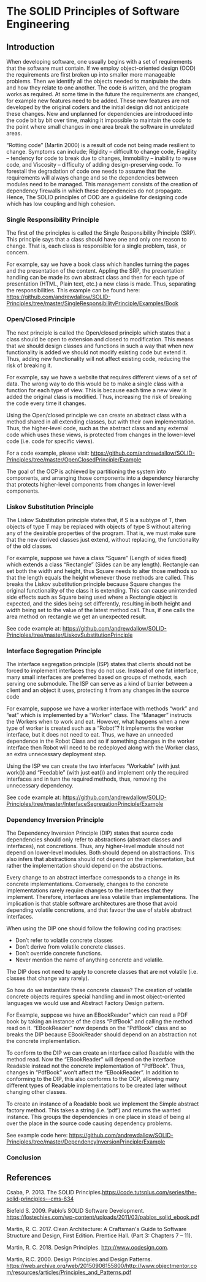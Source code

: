 # The SOLID Principles of Software Engineering #

## Introduction
When developing software, one usually begins with a set of requirements that 
the software must contain. If we employ object-oriented design (OOD) the 
requirements are first broken up into smaller more manageable problems. Then we 
identify all the objects needed to manipulate the data and how they relate to 
one another.  The code is written, and the program works as required. At some 
time in the future the requirements are changed, for example new features need 
to be added.  These new features are not developed by the original coders and 
the initial design did not anticipate these changes. New and unplanned for 
dependencies are introduced into the code bit by bit over time, making it 
impossible to maintain the code to the point where small changes in one area 
break the software in unrelated areas.  

“Rotting code” (Martin 2000) is a result of code not being made resilient to 
change. Symptoms can include; Rigidity – difficult to change code, Fragility – 
tendency for code to break due to changes, Immobility – inability to reuse code, 
and Viscosity – difficulty of adding design-preserving code. To forestall the 
degradation of code one needs to assume that the requirements will always change
and so the dependencies between modules need to be managed. This management 
consists of the creation of dependency firewalls in which these dependencies 
do not propagate. Hence, The SOLID principles of OOD are a guideline for 
designing code which has low coupling and high cohesion. 

### Single Responsibility Principle
The first of the principles is called the Single Responsibility Principle (SRP).  This principle says that a class should have one and only one reason to change. That is, each class is responsible for a single problem, task, or concern. 

For example, say we have a book class which handles turning the pages and the presentation of the content. Appling the SRP, the presentation handling can be made its own abstract class and then for each type of presentation (HTML, Plain text, etc.) a new class is made. Thus, separating the responsibilities. 
This example can be found here: 
https://github.com/andrewdallow/SOLID-Principles/tree/master/SingleResponsibilityPrinciple/Examples/Book

### Open/Closed Principle
The next principle is called the Open/closed principle which states that a class should be open to extension and closed to modification. This means that we should design classes and functions in such a way that when new functionality is added we should not modify existing code but extend it. Thus, adding new functionality will not affect existing code, reducing the risk of breaking it. 

For example, say we have a website that requires different views of a set of data. The wrong way to do this would be to make a single class with a function for each type of view. This is because each time a new view is added the original class is modified. Thus, increasing the risk of breaking the code every time it changes.  

Using the Open/closed principle we can create an abstract class with a method shared in all extending classes, but with their own implementation. Thus, the higher-level code, such as the abstract class and any external code which uses these views, is protected from changes in the lower-level code (i.e. code for specific views). 

For a code example, please visit: 
https://github.com/andrewdallow/SOLID-Principles/tree/master/OpenClosedPrinciple/Example

The goal of the OCP is achieved by partitioning the system into components, and arranging those components into a dependency hierarchy that protects higher-level components from changes in lower-level components. 

### Liskov Substitution Principle
The Liskov Substitution principle states that, if S is a subtype of T, then objects of type T may be replaced with objects of type S without altering any of the desirable properties of the program. That is, we must make sure that the new derived classes just extend, without replacing, the functionality of the old classes. 

For example, suppose we have a class “Square” (Length of sides fixed) which extends a class “Rectangle” (Sides can be any length).  Rectangle can set both the width and height, thus Square needs to alter those methods so that the length equals the height whenever those methods are called. This breaks the Liskov substitution principle because Square changes the original functionality of the class it is extending. This can cause unintended side effects such as Square being used where a Rectangle object is expected, and the sides being set differently, resulting in both height and width being set to the value of the latest method call. Thus, if one calls the area method on rectangle we get an unexpected result. 

See code example at: https://github.com/andrewdallow/SOLID-Principles/tree/master/LiskovSubstitutionPrinciple

### Interface Segregation Principle
The interface segregation principle (ISP) states that clients should not be forced to implement interfaces they do not use. Instead of one fat interface, many small interfaces are preferred based on groups of methods, each serving one submodule. The ISP can serve as a kind of barrier between a client and an object it uses, protecting it from any changes in the source code

For example, suppose we have a worker interface with methods “work” and “eat” which is implemented by a “Worker” class. The “Manager” instructs the Workers when to work and eat. However, what happens when a new type of worker is created such as a “Robot”? It implements the worker interface, but it does not need to eat. Thus, we have an unneeded dependence in the Robot Class and so if something changes in the worker interface then Robot will need to be redeployed along with the Worker class, an extra unnecessary deployment step.  

Using the ISP we can create the two interfaces “Workable” (with just work()) and “Feedable” (with just eat()) and implement only the required interfaces and in turn the required methods, thus, removing the unnecessary dependency. 

See code example at: 
https://github.com/andrewdallow/SOLID-Principles/tree/master/InterfaceSegregationPrinciple/Example 

### Dependency Inversion Principle
The Dependency Inversion Principle (DIP) states that source code dependencies should only refer to abstractions (abstract classes and interfaces), not concretions.  Thus, any higher-level module should not depend on lower-level modules. Both should depend on abstractions. This also infers that abstractions should not depend on the implementation, but rather the implementation should depend on the abstractions. 

Every change to an abstract interface corresponds to a change in its concrete implementations. Conversely, changes to the concrete implementations rarely require changes to the interfaces that they implement. Therefore, interfaces are less volatile than implementations. The implication is that stable software architectures are those that avoid depending volatile concretions, and that favour the use of stable abstract interfaces. 

When using the DIP one should follow the following coding practises:
* Don’t refer to volatile concrete classes
* Don’t derive from volatile concrete classes. 
* Don’t override concrete functions.
* Never mention the name of anything concrete and volatile.

The DIP does not need to apply to concrete classes that are not volatile (i.e. classes that change vary rarely). 

So how do we instantiate these concrete classes? The creation of volatile concrete objects requires special handling and in most object-oriented languages we would use and Abstract Factory Design pattern. 

For Example, suppose we have an EBookReader” which can read a PDF book by taking an instance of the class “PdfBook” and calling the method read on it. “EBookReader” now depends on the “PdfBook” class and so breaks the DIP because EBookReader should depend on an abstraction not the concrete implementation. 

To conform to the DIP we can create an interface called Readable with the method read. Now the “EBookReader” will depend on the interface Readable instead not the concrete implementation of “PdfBook”. Thus, changes in “PdfBook” won’t affect the “EBookReader”. In addition to conforming to the DIP, this also conforms to the OCP, allowing many different types of Readable implementations to be created later without changing other classes.  

To create an instance of a Readable book we implement the Simple abstract factory method. This takes a string (i.e. ‘pdf’) and returns the wanted instance. This groups the dependencies in one place in stead of being al over the place in the source code causing dependency problems.

See example code here: https://github.com/andrewdallow/SOLID-Principles/tree/master/DependencyInversionPrinciple/Example

### Conclusion



## References
Csaba, P. 2013. The SOLID Principles.https://code.tutsplus.com/series/the-solid-principles--cms-634 

Biefeld S. 2009. Pablo’s SOLID Software Development. https://lostechies.com/wp-content/uploads/2011/03/pablos_solid_ebook.pdf 

Martin, R. C. 2017. Clean Architecture: A Craftsman's Guide to Software Structure and Design, First Edition. Prentice Hall.  (Part 3: Chapters 7 – 11).

Martin, R. C. 2018. Design Principles. http://www.oodesign.com.

Martin, R.C. 2000. Design Principles and Design Patterns. https://web.archive.org/web/20150906155800/http://www.objectmentor.com/resources/articles/Principles_and_Patterns.pdf 
